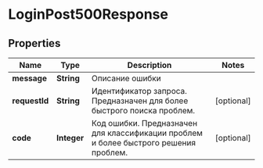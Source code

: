 

# LoginPost500Response


## Properties

| Name | Type | Description | Notes |
|------------ | ------------- | ------------- | -------------|
|**message** | **String** | Описание ошибки |  |
|**requestId** | **String** | Идентификатор запроса. Предназначен для более быстрого поиска проблем. |  [optional] |
|**code** | **Integer** | Код ошибки. Предназначен для классификации проблем и более быстрого решения проблем. |  [optional] |



